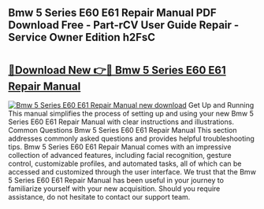 ## Bmw 5 Series E60 E61 Repair Manual PDF Download Free - Part-rCV User Guide Repair - Service Owner Edition h2FsC

# <h2><a href="http://bc5476.oget.top/?id=Bmw+5+Series+E60+E61+Repair+Manual">🔗Download New 👉🔴 Bmw 5 Series E60 E61 Repair Manual</a></h2>

[![Bmw 5 Series E60 E61 Repair Manual new download](https://i.imgur.com/5g1atiW.png)](http://bc5476.oget.top/?id=Bmw+5+Series+E60+E61+Repair+Manual)
Get Up and Running This manual simplifies the process of setting up and using your new Bmw 5 Series E60 E61 Repair Manual with clear instructions and illustrations. Common Questions Bmw 5 Series E60 E61 Repair Manual This section addresses commonly asked questions and provides helpful troubleshooting tips. Bmw 5 Series E60 E61 Repair Manual comes with an impressive collection of advanced features, including facial recognition, gesture control, customizable profiles, and automated tasks, all of which can be accessed and customized through the user interface. We trust that the Bmw 5 Series E60 E61 Repair Manual has been useful in your journey to familiarize yourself with your new acquisition. Should you require assistance, do not hesitate to contact our support team.
